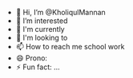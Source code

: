 - 👋 Hi, I’m @KholiqulMannan
- 👀 I’m interested  
- 🌱 I'm currently 
- 💞️ I'm looking to 
- 📫 How to reach me school work 
- 😄 Prono: 
- ⚡ Fun fact: ...

<!---
KholiqulMannan/KholiqulMannan is a ✨ special ✨ repository because its `README.md` (this file) appears on your GitHub profile.
You can click the Preview link to take a look at your changes.
--->
